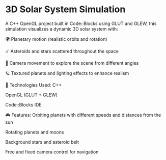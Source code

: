 #  3D Solar System Simulation
A C++ OpenGL project built in Code::Blocks using GLUT and GLEW, this simulation visualizes a dynamic 3D solar system with:

🌍 Planetary motion (realistic orbits and rotation)

☄️ Asteroids and stars scattered throughout the space

🎥 Camera movement to explore the scene from different angles

🪐 Textured planets and lighting effects to enhance realism

🔧 Technologies Used:
C++

OpenGL (GLUT + GLEW)

Code::Blocks IDE

🎮 Features:
Orbiting planets with different speeds and distances from the sun

Rotating planets and moons

Background stars and asteroid belt

Free and fixed camera control for navigation

